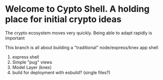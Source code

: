 # Welcome to Cypto Shell. A holding place for initial crypto ideas

The crypto ecosystem moves very quickly. Being able to adapt rapidly is important

This branch is all about building a "traditional" node/express/knex app shell

1. express shell
2. Simple "pug" views
3. Model Layer (knex)
4. build for deployment with esbuild? (single files?)
 